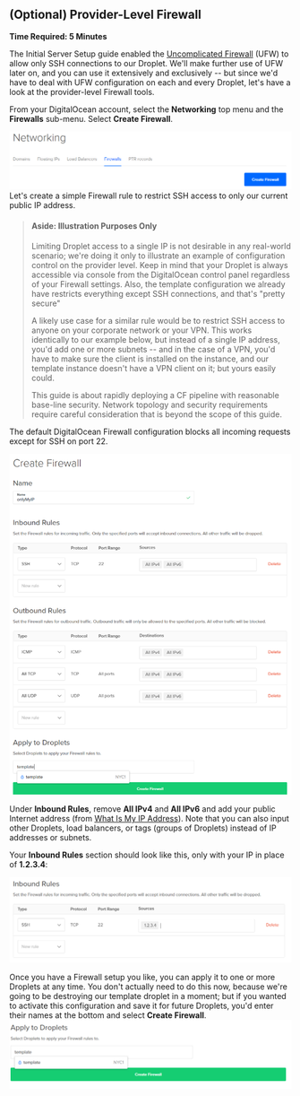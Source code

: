 ## \(Optional\) Provider-Level Firewall

**Time Required: 5 Minutes**

The Initial Server Setup guide enabled the [Uncomplicated Firewall](https://help.ubuntu.com/community/UFW) \(UFW\) to allow only SSH connections to our Droplet. We'll make further use of UFW later on, and you can use it extensively and exclusively -- but since we'd have to deal with UFW configuration on each and every Droplet, let's have a look at the provider-level Firewall tools.

From your DigitalOcean account, select the **Networking** top menu and the **Firewalls** sub-menu. Select **Create Firewall**.

![](/assets/snip_20180321104448.png)Let's create a simple Firewall rule to restrict SSH access to only our current public IP address.

> #### Aside: Illustration Purposes Only
>
> Limiting Droplet access to a single IP is not desirable in any real-world scenario; we're doing it only to illustrate an example of configuration control on the provider level. Keep in mind that your Droplet is always accessible via console from the DigitalOcean control panel regardless of your Firewall settings. Also, the template configuration we already have restricts everything except SSH connections, and that's "pretty secure"
>
> A likely use case for a similar rule would be to restrict SSH access to anyone on your corporate network or your VPN. This works identically to our example below, but instead of a single IP address, you'd add one or more subnets -- and in the case of a VPN, you'd have to make sure the client is installed on the instance, and our template instance doesn't have a VPN client on it; but yours easily could.
>
> This guide is about rapidly deploying a CF pipeline with reasonable base-line security. Network topology and security requirements require careful consideration that is beyond the scope of this guide.

The default DigitalOcean Firewall configuration blocks all incoming requests except for SSH on port 22.

![](/assets/snip_20180321105850.png)

Under **Inbound Rules**, remove **All IPv4** and **All IPv6** and add your public Internet address \(from [What Is My IP Address](https://whatismyipaddress.com/)\). Note that you can also input other Droplets, load balancers, or tags \(groups of Droplets\) instead of IP addresses or subnets.

Your **Inbound Rules** section should look like this, only with your IP in place of **1.2.3.4**:

![](/assets/snip_20180321110744.png)

Once you have a Firewall setup you like, you can apply it to one or more Droplets at any time. You don't actually need to do this now, because we're going to be destroying our template droplet in a moment; but if you wanted to activate this configuration and save it for future Droplets, you'd enter their names at the bottom and select **Create Firewall**.![](/assets/snip_20180321111157.png)

